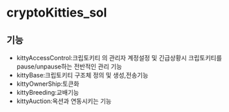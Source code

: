 # cryptoKitties_sol

## 기능

- kittyAccessControl:크립토키티 의 관리자 계정설정 및 긴급상황시 크립토키티를 pause/unpause하는 전반적인 관리 기능
- kittyBase:크립토키티 구조체 정의 및 생성,전송기능
- kittyOwnerShip:토큰화
- kittyBreeding:교배기능
- kittyAuction:옥션과 연동시키는 기능

